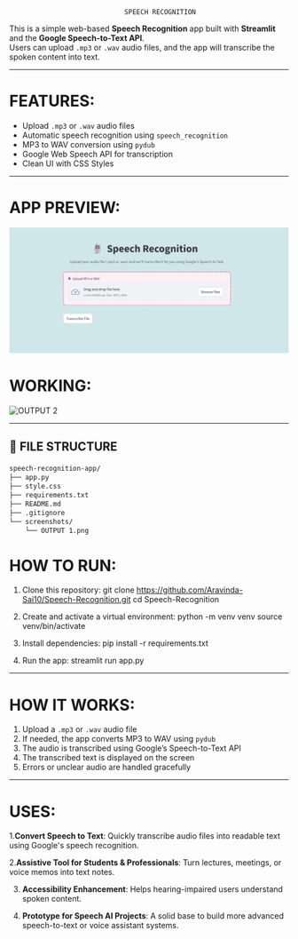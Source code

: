                                  SPEECH RECOGNITION

This is a simple web-based **Speech Recognition** app built with **Streamlit** and the **Google Speech-to-Text API**.  
Users can upload `.mp3` or `.wav` audio files, and the app will transcribe the spoken content into text.

---

# FEATURES:

-  Upload `.mp3` or `.wav` audio files  
-  Automatic speech recognition using `speech_recognition`  
-  MP3 to WAV conversion using `pydub`  
-  Google Web Speech API for transcription  
-  Clean UI with CSS Styles

---

# APP PREVIEW:

![APP PREVIEW](screenshots/OUTPUT%201.png)
# WORKING:
![OUTPUT 2](https://github.com/user-attachments/assets/6e8bdd9f-374f-4986-9aa5-a3dc97330dc7)

---

## 📂 FILE STRUCTURE

```
speech-recognition-app/
├── app.py
├── style.css
├── requirements.txt
├── README.md
├── .gitignore
└── screenshots/
    └── OUTPUT 1.png
```


#  HOW TO RUN:

1. Clone this repository:
   git clone https://github.com/Aravinda-Sai10/Speech-Recognition.git
   cd Speech-Recognition

2. Create and activate a virtual environment:
   python -m venv venv
   source venv/bin/activate  

3. Install dependencies:
   pip install -r requirements.txt

4. Run the app:
   streamlit run app.py

---

# HOW IT WORKS:

1. Upload a `.mp3` or `.wav` audio file  
2. If needed, the app converts MP3 to WAV using `pydub`  
3. The audio is transcribed using Google’s Speech-to-Text API  
4. The transcribed text is displayed on the screen  
5. Errors or unclear audio are handled gracefully

---
# USES:
1.**Convert Speech to Text**:
      Quickly transcribe audio files into readable text using Google's speech recognition.

 2.**Assistive Tool for Students & Professionals**:
      Turn lectures, meetings, or voice memos into text notes.

3. **Accessibility Enhancement**:
     Helps hearing-impaired users understand spoken content.

 4. **Prototype for Speech AI Projects**:
    A solid base to build more advanced speech-to-text or voice assistant systems.
